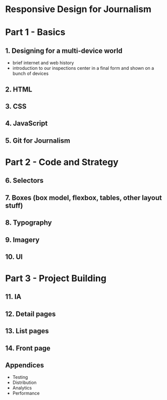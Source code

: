 Responsive Design for Journalism
===================================

# Part 1 - Basics

## 1. Designing for a multi-device world

* brief internet and web history
* introduction to our inspections center in a final form and shown on a bunch of devices

## 2. HTML

## 3. CSS

## 4. JavaScript

## 5. Git for Journalism

# Part 2 - Code and Strategy

## 6. Selectors

## 7. Boxes (box model, flexbox, tables, other layout stuff)

## 8. Typography

## 9. Imagery

## 10. UI

# Part 3 - Project Building

## 11. IA

## 12. Detail pages

## 13. List pages

## 14. Front page

## Appendices

* Testing
* Distribution
* Analytics
* Performance

